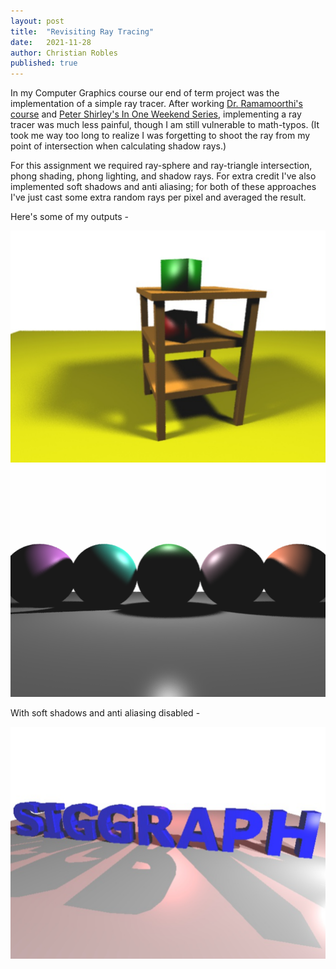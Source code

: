 ```yaml
---
layout: post
title:  "Revisiting Ray Tracing"
date:   2021-11-28
author: Christian Robles
published: true
---
```


In my Computer Graphics course our end of term project was the implementation of a simple ray tracer. After working [Dr. Ramamoorthi's course](/2020/10/25/edx-graphics.html) and [Peter Shirley's In One Weekend Series](/2020/05/26/raytracing-weekend.html), implementing a ray tracer was much less painful, though I am still vulnerable to math-typos. (It took me way too long to realize I was forgetting to shoot the ray from my point of intersection when calculating shadow rays.)

For this assignment we required ray-sphere and ray-triangle intersection, phong shading, phong lighting, and shadow rays. For extra credit I've also implemented soft shadows and anti aliasing; for both of these approaches I've just cast some extra random rays per pixel and averaged the result.

Here's some of my outputs -

<img src="/assets/images/rtrevisited/table.png" alt="table" width="505"/>

<img src="/assets/images/rtrevisited/spheres.png" alt="spheres" width="505"/>

With soft shadows and anti aliasing disabled -

<img src="/assets/images/rtrevisited/siggraph.png" alt="siggraph" width="505"/>
